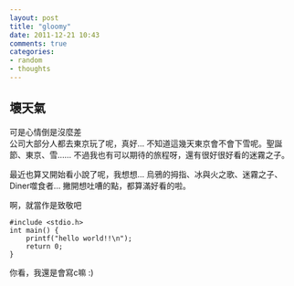 ```yaml
---
layout: post
title: "gloomy"
date: 2011-12-21 10:43
comments: true
categories: 
- random
- thoughts
---
```

## 壞天氣
可是心情倒是沒麼差  
公司大部分人都去東京玩了呢，真好…
不知道這幾天東京會不會下雪呢。聖誕節、東京、雪……
不過我也有可以期待的旅程呀，還有很好很好看的迷霧之子。

最近也算又開始看小說了呢，我想想…
烏鴉的拇指、冰與火之歌、迷霧之子、Diner噬食者…
撇開想吐嘈的點，都算滿好看的啦。

啊，就當作是致敬吧

    #include <stdio.h>
    int main() {
        printf("hello world!!\n");
        return 0;
    }

你看，我還是會寫c嘛 :)

